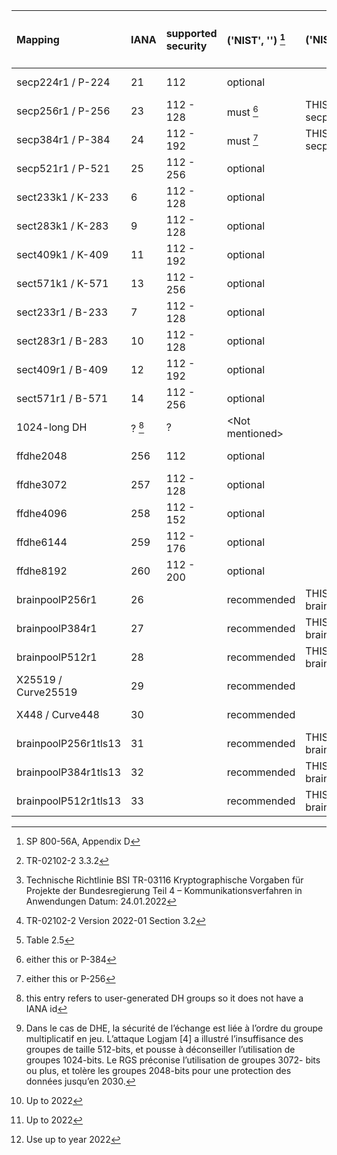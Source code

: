 | Mapping              | IANA      | supported security | ('NIST', '')            [^1] | ('NIST', 'condition')               | ('BSI', 'Federal applications')  [^2] [^4] | ('BSI', 'Customer-facing') [^5]  | ('BSI', 'Conditions')               | ('ANSSI', '')       [^3] | ('MOZILLA (+AgID)', 'Modern') | ('MOZILLA (+AgID)', 'Intermediate') | ('MOZILLA (+AgID)', 'Old') |
| :------------------- | :-------- | :----------------- | :--------------------------- | :---------------------------------- | :----------------------------------------- | :------------------------------- | :---------------------------------- | :----------------------- | :---------------------------- | :---------------------------------- | :------------------------- |
| secp224r1 / P-224    | 21        | 112                | optional                     |                                     | \<Not mentioned\>                          | \<Not mentioned\>                |                                     | must not                 | not recommended               | not recommended                     | not recommended            |
| secp256r1 / P-256    | 23        | 112 - 128          | must            [^6]         | THIS or Groups secp384r1 / P-384    | must                                       | recommended                      |                                     | recommended              | recommended                   | recommended                         | recommended                |
| secp384r1 / P-384    | 24        | 112 - 192          | must            [^7]         | THIS or Groups secp256r1 / P-256    | recommended                                | recommended                      |                                     | recommended              | recommended                   | recommended                         | recommended                |
| secp521r1 / P-521    | 25        | 112 - 256          | optional                     |                                     | recommended                                | recommended                      |                                     | recommended              | not recommended               | not recommended                     | not recommended            |
| sect233k1 / K-233    | 6         | 112 - 128          | optional                     |                                     |                                            | \<Not mentioned\>                |                                     | must not                 | not recommended               | not recommended                     | not recommended            |
| sect283k1 / K-283    | 9         | 112 - 128          | optional                     |                                     |                                            | \<Not mentioned\>                |                                     | must not                 | not recommended               | not recommended                     | not recommended            |
| sect409k1 / K-409    | 11        | 112 - 192          | optional                     |                                     |                                            | \<Not mentioned\>                |                                     | must not                 | not recommended               | not recommended                     | not recommended            |
| sect571k1 / K-571    | 13        | 112 - 256          | optional                     |                                     |                                            | \<Not mentioned\>                |                                     | must not                 | not recommended               | not recommended                     | not recommended            |
| sect233r1 / B-233    | 7         | 112 - 128          | optional                     |                                     |                                            | \<Not mentioned\>                |                                     | must not                 | not recommended               | not recommended                     | not recommended            |
| sect283r1 / B-283    | 10        | 112 - 128          | optional                     |                                     |                                            | \<Not mentioned\>                |                                     | must not                 | not recommended               | not recommended                     | not recommended            |
| sect409r1 / B-409    | 12        | 112 - 192          | optional                     |                                     |                                            | \<Not mentioned\>                |                                     | must not                 | not recommended               | not recommended                     | not recommended            |
| sect571r1 / B-571    | 14        | 112 - 256          | optional                     |                                     |                                            | \<Not mentioned\>                |                                     | must not                 | not recommended               | not recommended                     | not recommended            |
| 1024-long DH         | ?    [^8] | ?                  | \<Not mentioned\>            |                                     |                                            | \<Not mentioned\>                |                                     | must not    [^9]         | not recommended               | not recommended                     | recommended                |
| ffdhe2048            | 256       | 112                | optional                     |                                     | recommended                     [^10]      | recommended                [^11] | YEAR 2022             [^12]         | optional                 | not recommended               | recommended                         | not recommended            |
| ffdhe3072            | 257       | 112 - 128          | optional                     |                                     | recommended                                | recommended                      |                                     | optional                 | not recommended               | not recommended                     | not recommended            |
| ffdhe4096            | 258       | 112 - 152          | optional                     |                                     | recommended                                | recommended                      |                                     | optional                 | not recommended               | not recommended                     | not recommended            |
| ffdhe6144            | 259       | 112 - 176          | optional                     |                                     |                                            | \<Not mentioned\>                |                                     | optional                 | not recommended               | not recommended                     | not recommended            |
| ffdhe8192            | 260       | 112 - 200          | optional                     |                                     |                                            | \<Not mentioned\>                |                                     | optional                 | not recommended               | not recommended                     | not recommended            |
| brainpoolP256r1      | 26        |                    | recommended                  | THIS or GROUPS brainpoolP256r1tls13 | must                                       | recommended                      | THIS or GROUPS brainpoolP256r1tls13 | optional                 | not recommended               | not recommended                     | not recommended            |
| brainpoolP384r1      | 27        |                    | recommended                  | THIS or GROUPS brainpoolP384r1tls13 | recommended                                | recommended                      | THIS or GROUPS brainpoolP384r1tls13 | optional                 | not recommended               | not recommended                     | not recommended            |
| brainpoolP512r1      | 28        |                    | recommended                  | THIS or GROUPS brainpoolP512r1tls13 | recommended                                | recommended                      | THIS or GROUPS brainpoolP512r1tls13 | optional                 | not recommended               | not recommended                     | not recommended            |
| X25519 / Curve25519  | 29        |                    | recommended                  |                                     |                                            | \<Not mentioned\>                |                                     | optional                 | recommended                   | recommended                         | recommended                |
| X448 / Curve448      | 30        |                    | recommended                  |                                     |                                            | \<Not mentioned\>                |                                     | optional                 | not recommended               | not recommended                     | not recommended            |
| brainpoolP256r1tls13 | 31        |                    | recommended                  | THIS or GROUPS brainpoolP256r1      | must                                       | recommended                      | THIS or GROUPS brainpoolP256r1      | optional                 | not recommended               | not recommended                     | not recommended            |
| brainpoolP384r1tls13 | 32        |                    | recommended                  | THIS or GROUPS brainpoolP384r1      | recommended                                | recommended                      | THIS or GROUPS brainpoolP384r1      | optional                 | not recommended               | not recommended                     | not recommended            |
| brainpoolP512r1tls13 | 33        |                    | recommended                  | THIS or GROUPS brainpoolP512r1      | recommended                                | recommended                      | THIS or GROUPS brainpoolP512r1      | optional                 | not recommended               | not recommended                     | not recommended            |

[^1]: SP 800-56A, Appendix D
[^2]: TR-02102-2 3.3.2
[^3]: Table 2.5
[^4]: Technische Richtlinie BSI TR-03116
    Kryptographische Vorgaben für Projekte der Bundesregierung Teil 4 – Kommunikationsverfahren in Anwendungen
    Datum: 24.01.2022
[^5]: TR-02102-2 Version 2022-01 Section 3.2
[^6]: either this or P-384
[^7]: either this or P-256
[^8]: this entry refers to user-generated DH groups so it does not have a IANA id
[^9]: Dans le cas de DHE, la sécurité de l’échange est liée à l’ordre du groupe multiplicatif en
    jeu. L’attaque Logjam [4] a illustré l’insuffisance des groupes de taille 512-bits, et pousse à
    déconseiller l’utilisation de groupes 1024-bits. Le RGS préconise l’utilisation de groupes 3072-
    bits ou plus, et tolère les groupes 2048-bits pour une protection des données jusqu’en 2030.
[^10]: Up to 2022
[^11]: Up to 2022
[^12]: Use up to year 2022
